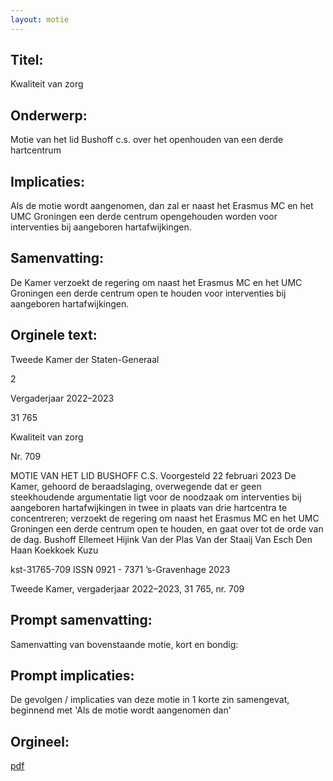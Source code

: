 ```yaml
---
layout: motie
---
```

## Titel:
Kwaliteit van zorg 
## Onderwerp:
Motie van het lid Bushoff c.s. over het openhouden van een derde hartcentrum
## Implicaties:

Als de motie wordt aangenomen, dan zal er naast het Erasmus MC en het UMC Groningen een derde centrum opengehouden worden voor interventies bij aangeboren hartafwijkingen.
## Samenvatting:

De Kamer verzoekt de regering om naast het Erasmus MC en het UMC Groningen een derde centrum open te houden voor interventies bij aangeboren hartafwijkingen.
## Orginele text:


Tweede Kamer der Staten-Generaal

2

Vergaderjaar 2022–2023

31 765

Kwaliteit van zorg

Nr. 709

MOTIE VAN HET LID BUSHOFF C.S.
Voorgesteld 22 februari 2023
De Kamer,
gehoord de beraadslaging,
overwegende dat er geen steekhoudende argumentatie ligt voor de
noodzaak om interventies bij aangeboren hartafwijkingen in twee in plaats
van drie hartcentra te concentreren;
verzoekt de regering om naast het Erasmus MC en het UMC Groningen
een derde centrum open te houden,
en gaat over tot de orde van de dag.
Bushoff
Ellemeet
Hijink
Van der Plas
Van der Staaij
Van Esch
Den Haan
Koekkoek
Kuzu

kst-31765-709
ISSN 0921 - 7371
’s-Gravenhage 2023

Tweede Kamer, vergaderjaar 2022–2023, 31 765, nr. 709


## Prompt samenvatting:
Samenvatting van bovenstaande motie, kort en bondig:


## Prompt implicaties:
De gevolgen / implicaties van deze motie in 1 korte zin samengevat, beginnend met 'Als de motie wordt aangenomen dan' 

## Orgineel:
[pdf](https://gegevensmagazijn.tweedekamer.nl/OData/v4/2.0/Document(3c54e774-390a-434f-be40-880205add648)/resource)

